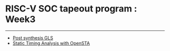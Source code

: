 # RISC-V SOC tapeout program : Week3
---

- [Post synthesis GLS](Post_synthesis_GLS/README.md)
- [Static Timing Analysis with OpenSTA](OpenSTA/README.md)
